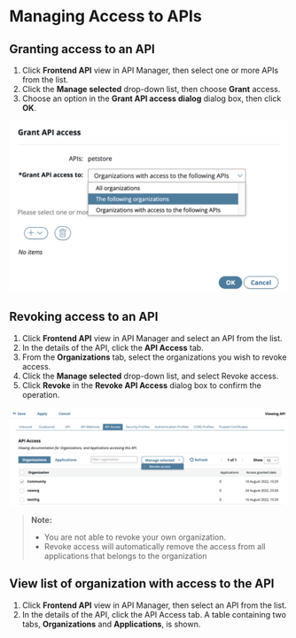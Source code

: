 # Managing Access to APIs

## Granting access to an API

1. Click **Frontend API** view in API Manager, then select one or more APIs from the list.
2. Click the **Manage selected** drop-down list, then choose **Grant** access.
3. Choose an option in the **Grant API access dialog** dialog box, then click **OK**.

![manage-access-to-apis](./_assets/manage-access-to-apis/manage-access-to-apis.jpg)

## Revoking access to an API

1. Click **Frontend API** view in API Manager and select an API from the list.
2. In the details of the API, click the **API Access** tab.
3. From the **Organizations** tab, select the organizations you wish to revoke access.
4. Click the **Manage selected** drop-down list, and select Revoke access.
5. Click **Revoke** in the **Revoke API Access** dialog box to confirm the operation.

![revoke-access](./_assets/manage-access-to-apis/revoke-access.jpg)

> **Note:**
>
> - You are not able to revoke your own organization.
> - Revoke access will automatically remove the access from all applications that belongs to the organization

## View list of organization with access to the API

1. Click **Frontend API** view in API Manager, then select an API from the list.
2. In the details of the API, click the API Access tab. A table containing two tabs, **Organizations** and **Applications**, is shown.
